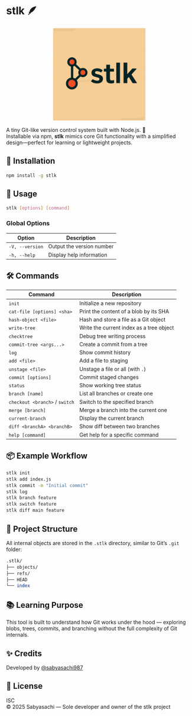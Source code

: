 # stlk 🪶

<p align="center">
<img src="https://raw.githubusercontent.com/Sabyasachi987/STLK/master/assets/%40sabyasachi.png" alt="stlk logo" width="250" /></p>

A tiny Git-like version control system built with Node.js. 🚀  
Installable via npm, **stlk** mimics core Git functionality with a simplified design—perfect for learning or lightweight projects.


## 🚀 Installation

```bash
npm install -g stlk
```

## 🧠 Usage

```bash
stlk [options] [command]
```

### Global Options
| Option               | Description                   |
|----------------------|-------------------------------|
| `-V, --version`       | Output the version number     |
| `-h, --help`          | Display help information      |

## 🛠️ Commands

| Command                 | Description                                               |
|-------------------------|-----------------------------------------------------------|
| `init`                  | Initialize a new repository                                |
| `cat-file [options] <sha>` | Print the content of a blob by its SHA                   |
| `hash-object <file>`    | Hash and store a file as a Git object                     |
| `write-tree`            | Write the current index as a tree object                  |
| `checktree`             | Debug tree writing process                                |
| `commit-tree <args...>` | Create a commit from a tree                               |
| `log`                   | Show commit history                                       |
| `add <file>`            | Add a file to staging                                     |
| `unstage <file>`        | Unstage a file or all (with `.`)                          |
| `commit [options]`      | Commit staged changes                                     |
| `status`                | Show working tree status                                  |
| `branch [name]`         | List all branches or create one                           |
| `checkout <branch>` / `switch` | Switch to the specified branch                         |
| `merge [branch]`        | Merge a branch into the current one                       |
| `current-branch`        | Display the current branch                                |
| `diff <branchA> <branchB>` | Show diff between two branches                          |
| `help [command]`        | Get help for a specific command                           |

## 📦 Example Workflow

```bash
stlk init
stlk add index.js
stlk commit -m "Initial commit"
stlk log
stlk branch feature
stlk switch feature
stlk diff main feature
```

## 📁 Project Structure

All internal objects are stored in the `.stlk` directory, similar to Git’s `.git` folder:

```perl
.stlk/
├── objects/
├── refs/
├── HEAD
└── index
```

## 📚 Learning Purpose

This tool is built to understand how Git works under the hood — exploring blobs, trees, commits, and branching without the full complexity of Git internals. 

## ✨ Credits

Developed by [@sabyasachi987](https://github.com/sabyasachi987)

## 📜 License

ISC  
© 2025 Sabyasachi — Sole developer and owner of the stlk project